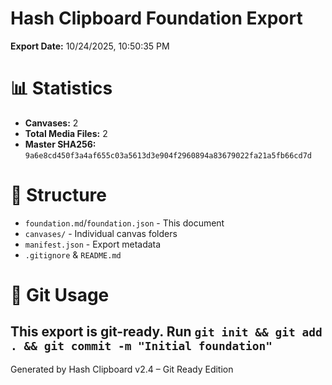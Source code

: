# Hash Clipboard Foundation Export
**Export Date:** 10/24/2025, 10:50:35 PM
# 📊 Statistics
- **Canvases:** 2
- **Total Media Files:** 2
- **Master SHA256:** `9a6e8cd450f3a4af655c03a5613d3e904f2960894a83679022fa21a5fb66cd7d`
# 📁 Structure
- `foundation.md`/`foundation.json` - This document
- `canvases/` - Individual canvas folders
- `manifest.json` - Export metadata
- `.gitignore` & `README.md`
# 🚀 Git Usage
This export is git-ready. Run `git init && git add . && git commit -m "Initial foundation"`
---
Generated by Hash Clipboard v2.4 – Git Ready Edition